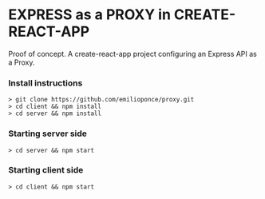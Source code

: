 # EXPRESS as a PROXY in CREATE-REACT-APP

Proof of concept. A create-react-app project configuring an Express API as a Proxy.

### Install instructions
```shell
> git clone https://github.com/emilioponce/proxy.git
> cd client && npm install
> cd server && npm install
```

### Starting server side
```shell
> cd server && npm start
```

### Starting client side
```shell
> cd client && npm start
```
